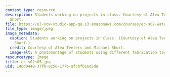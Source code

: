 ```yaml
---
content_type: resource
description: Students working on projects in class. Courtesy of Alea Teeters and Michael
  Short.
file: https://ol-ocw-studio-app-qa.s3.amazonaws.com/courses/ec-s02-water-jet-technologies-spring-2005/140d044037fb8c58177bafcbf016d5da_ec-s02s05.jpg
file_type: image/jpeg
image_metadata:
  caption: Students working on projects in class. (Courtesy of Alea Teeters and Michael
    Short.)
  credit: Courtesy of Alea Teeters and Michael Short.
  image-alt: A photomontage of students using different fabrication tools.
resourcetype: Image
title: ec-s02s05.jpg
uid: 140d0440-37fb-8c58-177b-afcbf016d5da
---
```

